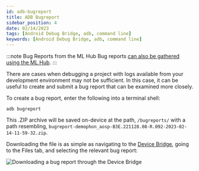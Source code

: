 ```yaml
---
id: adb-bugreport
title: ADB Bugreport
sidebar_position: 4
date: 02/14/2023
tags: [Android Debug Bridge, adb, command line]
keywords: [Android Debug Bridge, adb, command line]
---
```


:::note Bug Reports from the ML Hub
Bug reports [can also be gathered using the ML Hub](/versioned_docs/version-22-Mar-2023/guides/developer-tools/ml-hub/ml-hub-bugreport.md).
:::

There are cases when debugging a project with logs available from your development environment may not be sufficient. In this case, it can be useful to create and submit a bug report that can be examined more closely.

To create a bug report, enter the following into a terminal shell:

```shell
adb bugreport
```

This .ZIP archive will be saved on-device at the path, `/bugreports/` with a path resembling, `bugreport-demophon_aosp-B3E.221128.08-R.092-2023-02-14-11-59-32.zip`.

Downloading the file is as simple as navigating to the [Device Bridge](/versioned_docs/version-22-Mar-2023/guides/developer-tools/ml-hub/ml-hub-device-bridge), going to the Files tab, and selecting the relevant bug report:

![Downloading a bug report through the Device Bridge](/img/developer-tools/adb/adb-bugreport-files.png)

